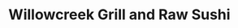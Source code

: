 ---
layout: place
title: "Willowcreek Grill and Raw Sushi"
permalink: /idaho/boise/willowcreek-grill-and-raw-sushi.html
stateAbbr: ID
stateName: Idaho
cityName: Boise
seo:
  name: "Willowcreek Grill and Raw Sushi"
  type: Restaurant
  links: null
description: "Looking for sushi in Boise, Idaho? Check out Willowcreek Grill and Raw Sushi for a delightful Japanese dining experience. Enjoy a variety of sushi and other ..."
place_id: ChIJEQr0VAv4rlQR7wZkG9eQ2lc
photos:
  - name: >-
      places/ChIJEQr0VAv4rlQR7wZkG9eQ2lc/photos/AeeoHcJJmN03oaB3j0zKMcgd0creQS4P9b8pAHN834OleJZgQNGPxcCqdWeZrgNXvgxchpVOZl4JtKs55lf5fEgKk0-pIVgs3Q9ZopM4bXfQKTtqE8Ffpd1cGLupaaKvo2kJU18g8SFr-phJ2dW-ml7twrXrxK0GmXQJ7Yh22NyBMVBnhYClGE3tZ7ciNYI5Ou2ZceXbBD9je_v2MCKLEqWDh-OFYRWDs9Au-dR_NiW3Pz3Jl9sPievx9a4kYSSYZXd52S9bsYTjlRGn5gumbqFNZmOj3Y_mV2D6A6dcmDjyfNSdJjFha58qUfy00VkoWRMLvlgG5-peC8qdEbonPlN1HNJDV4CiCK1jWDEPcr_3U9ClYsGBguQOgcA2gP9PaA9esTB3rjQ3kgz7N-KQGyqvxwhNJG6972F9dk2kMXH-orX-lg
    widthPx: 2688
    heightPx: 1512
    authorAttributions:
      - displayName: Ron Schindler
        uri: https://maps.google.com/maps/contrib/101869886416010097580
        photoUri: >-
          https://lh3.googleusercontent.com/a-/ALV-UjUojgQn9TTqvL54haQegDzA_ESFL04_kTTdEVmrIn8X2sq6N-Zg=s100-p-k-no-mo
    flagContentUri: >-
      https://www.google.com/local/imagery/report/?cb_client=maps_api_places.places_api&image_key=!1e10!2sCIHM0ogKEICAgIDErKbMEg&hl=en-US
    googleMapsUri: >-
      https://www.google.com/maps/place//data=!3m4!1e2!3m2!1sCIHM0ogKEICAgIDErKbMEg!2e10!4m2!3m1!1s0x54aef80b54f40a11:0x57da90d71b6406ef
  - name: >-
      places/ChIJEQr0VAv4rlQR7wZkG9eQ2lc/photos/AeeoHcLzVGNtpp2YU_vsaOVjFt76IJcT9LMaov1pL2z1QlgbiT5zL7kzsNP1K4bWua3lrT-il8Q24PypJyYlwi9axlEWtWCW8q6KdpCOPb13XGo1juJ82HCNAAfxV_OIYyouYTXdgVug2bxB4lZj-QIv7dkr8YAQOFDqlNYN0h9xpI9PqRHcf79aiMXUMlPmbCNFY1c_7BAGoabF0g0fzOLnqp3LwndEaKzStpTe_2DALzL4aVytkYUTm3Mvk-hvddS4BvDKwEmny5WWOoa4AphSQBGo4wk916LvmdS3NzahOJzd1a_1eainaIbHNQNRMw4bzlTqrKPDEgnbMMevK01JhWbFrjLNBPvfMyP2gfBHRBpddpR68Y_dD0rwgvhEidPMKnH8iqNKIHDNqSSRZybgDL3wKTkrF7Zsz6poEesteUFpyJQ
    widthPx: 4032
    heightPx: 2268
    authorAttributions:
      - displayName: Ben Duke
        uri: https://maps.google.com/maps/contrib/109437013482373840626
        photoUri: >-
          https://lh3.googleusercontent.com/a/ACg8ocIKbXOUkvWAi6FQVrhDbGJyvnz9Z_9ZWczkQFJldC6NT6kf6i2M=s100-p-k-no-mo
    flagContentUri: >-
      https://www.google.com/local/imagery/report/?cb_client=maps_api_places.places_api&image_key=!1e10!2sCIHM0ogKEICAgICEo7WW6gE&hl=en-US
    googleMapsUri: >-
      https://www.google.com/maps/place//data=!3m4!1e2!3m2!1sCIHM0ogKEICAgICEo7WW6gE!2e10!4m2!3m1!1s0x54aef80b54f40a11:0x57da90d71b6406ef
  - name: >-
      places/ChIJEQr0VAv4rlQR7wZkG9eQ2lc/photos/AeeoHcLzTHxCWmdPAowd0PjEy9Sz2O4RFSMpaREMw9syPuvrB8now5YNIdNAbLCqADMamRDu09rGO6cnyNauYi0UG7QvB8C3zweHKqksxGuIuKJjzz-G560wS3aMsfPbB67tkSjqm27WnDB0uINsWxutqlKosHIk8v-QdupSUQntoSM32mErpT-PRsxIygF5LwmTLN3IqBgzr17Bg_NY6IYdFXFnBlCyqF-uNj8Baze0m7IWCx9JHHlMf2vH5iKbcUmye8ZvzaBsJFMMRrHtFSCl2-yI_GnLgZXGREoDCsQYEw8-QxqrhTc72QTfPxl5DBYeoaX11bDHywNk2d54-PYR93x7F6sWWM_po9E39rqsivZqCzWhFh-Jb1WOVHloELAKnGq-fq_h3Ng7ZNFdf7Z4I1IKXVSQPKdC7z0CqmAEmsSu-UmUhHNmb-uu_Wa-shVP
    widthPx: 3000
    heightPx: 4000
    authorAttributions:
      - displayName: Dani Stephens
        uri: https://maps.google.com/maps/contrib/110009702370574456327
        photoUri: >-
          https://lh3.googleusercontent.com/a-/ALV-UjW-mVKAZ_SwsY3ZHFXQ-40J6yP4CbDvRtbWUwHngML7HiJxjgIv1Q=s100-p-k-no-mo
    flagContentUri: >-
      https://www.google.com/local/imagery/report/?cb_client=maps_api_places.places_api&image_key=!1e10!2sCIABIhAGbyfQEADNl2fm71wACMsb&hl=en-US
    googleMapsUri: >-
      https://www.google.com/maps/place//data=!3m4!1e2!3m2!1sCIABIhAGbyfQEADNl2fm71wACMsb!2e10!4m2!3m1!1s0x54aef80b54f40a11:0x57da90d71b6406ef
  - name: >-
      places/ChIJEQr0VAv4rlQR7wZkG9eQ2lc/photos/AeeoHcIZLyRh23W_74qlxRPg8ViyDbdAMJhH2Jalyq0l82ZB1EM8qZ6KASofLgw_ovtt2uiUR4pfB-Ues0Osrf1_23wfMoq6H5eGfi7zQvWvNiokrycz4zJFM7D1bMJBd0FiAxFOFUo47FNYWfa96fMDfRTACEcMqAfKV5Jp5Otp3Kli690xoDB1hWfO453cihnWEHz4UdlN7Q1UeTY8kTS4rgTO_7zW9UuJjnfU437y5xxj8C-L_LChvRlpF37RRYpAa6dfpLRz6FxgEMua5IEfL0brnx1n-LJMpM_wxIoFafd2CcNsAFz970r9vTGNdcCIf_B1ciesAfYiYG1x_kR4v7dma4OSyCMTykB3YlTwN-I3qCrwm7OlrSnb3mPLTEXNI1dwJpuRYmrJrHp29wcn3WOHwaGLMudWCzV6HUOdRu6K2TY
    widthPx: 3000
    heightPx: 4000
    authorAttributions:
      - displayName: Robin Merrifield
        uri: https://maps.google.com/maps/contrib/110161027333884695918
        photoUri: >-
          https://lh3.googleusercontent.com/a-/ALV-UjXtQk-HXoYBqa0ocUjP1RbxZvN0ul3fWeMNRPmmzS-MYJttn8zxJg=s100-p-k-no-mo
    flagContentUri: >-
      https://www.google.com/local/imagery/report/?cb_client=maps_api_places.places_api&image_key=!1e10!2sCIHM0ogKEICAgIDxvdLC8QE&hl=en-US
    googleMapsUri: >-
      https://www.google.com/maps/place//data=!3m4!1e2!3m2!1sCIHM0ogKEICAgIDxvdLC8QE!2e10!4m2!3m1!1s0x54aef80b54f40a11:0x57da90d71b6406ef
  - name: >-
      places/ChIJEQr0VAv4rlQR7wZkG9eQ2lc/photos/AeeoHcL15jLFiYOJ6VTl_AuNKVnZPz9iRBhCgp1jYg7N6eupXKloFmsvUiPe0l88lKiuqQjmkPttp34mmNKnBxRiCrpFRsPTVoBnTmf2QBbmJ96d7KI_vdIwH3ZVQi4_PpqvRQgSSNvMtt9e7xj93Nm34ppywk6HaiP55OpXuELeYTrNgNq-60F8rBI0VwLV7C177BVJs28xMGYxusFe9fv4kMTDQqawwSDZQN3eDqBVbT2Q4cfKTymhSVS_day4mCzTLY56lbg_ag0zsaMGyESLEoGGn9d39ToZ6WLRM0pNcoDjDtr9_v5XAUCbu55bLrDZPnxazwi_uCTlxcyVluQJ8pCttlp2-4CxrcDgN7qMxiYgGWiowGUWM8_-UKNUW8MWXzkWkgHq3QUjWKAAUWM77HRsNJqscRk8ZuvhNp_P-z21nm8
    widthPx: 4000
    heightPx: 2252
    authorAttributions:
      - displayName: Stephen Hall
        uri: https://maps.google.com/maps/contrib/108338135061082353132
        photoUri: >-
          https://lh3.googleusercontent.com/a-/ALV-UjWOJAkP7XMQ0QSJyelNMAjtvq_F9dExmVuG-9NVn7mlAbzt53r_fg=s100-p-k-no-mo
    flagContentUri: >-
      https://www.google.com/local/imagery/report/?cb_client=maps_api_places.places_api&image_key=!1e10!2sCIHM0ogKEICAgICTte-UyAE&hl=en-US
    googleMapsUri: >-
      https://www.google.com/maps/place//data=!3m4!1e2!3m2!1sCIHM0ogKEICAgICTte-UyAE!2e10!4m2!3m1!1s0x54aef80b54f40a11:0x57da90d71b6406ef
  - name: >-
      places/ChIJEQr0VAv4rlQR7wZkG9eQ2lc/photos/AeeoHcJWCZaEfyY6PmY3W08pOJ7tMVZIOgxDtBBUh3baqcSt4SFw8YJcJdlnssRMvy4Uq9kUW5GbTXP4XNxEo4ykfi1sC-pct_pz6B0avzrC1Lg7keoKO3fAhfWMVwTXKFhyDCvt5tTYO3zq2rE18O2ZonoO38dV6h82cVV3Qfp6OnuU6MaPCZI3bNI_7iwGMxyUfGMT6kzwsXqKkITW6bQHQbJ32YVJBhrLiJYukS37Oy88hYDD4FEC3VYqYeyjoj6Idc_6Mpv5jbcxOLJchVxeWQig6qgdRj6PplEBNWapIgbe9YlLq_Fel4DOGGj2_u771xDRsh_Tt3ouMoyODg4AMZfz9ecukVvziOgCYobiD9wS5weKtQvr3Q6j-Hj0-YA0W3pm-hDq-ZSeBPdwKoOHASfxovrJqUvIyR6VydtSlFj1SA
    widthPx: 3000
    heightPx: 1809
    authorAttributions:
      - displayName: Kevin
        uri: https://maps.google.com/maps/contrib/109722248014021442828
        photoUri: >-
          https://lh3.googleusercontent.com/a/ACg8ocJ7LjBXIBUYd1fF6SGlkrOdnFku5iU5yGHGEK7ijSwdIswu0w=s100-p-k-no-mo
    flagContentUri: >-
      https://www.google.com/local/imagery/report/?cb_client=maps_api_places.places_api&image_key=!1e10!2sCIHM0ogKEICAgIC_9e3LJQ&hl=en-US
    googleMapsUri: >-
      https://www.google.com/maps/place//data=!3m4!1e2!3m2!1sCIHM0ogKEICAgIC_9e3LJQ!2e10!4m2!3m1!1s0x54aef80b54f40a11:0x57da90d71b6406ef
  - name: >-
      places/ChIJEQr0VAv4rlQR7wZkG9eQ2lc/photos/AeeoHcI4x8DKz_ZwN9hLhVPe_MkA1NHhAZa3x2PO5g3SRluAAoLuKIJAXYTmFwIPB32KkFyaM7onEQ21OQ_m0H0c7toCg73z3KhIqmOKhsAPMa6YXIn9rrN1yGNkzU6V3g0HWdgN6bQGuwKLBICTVlSJM6C_oY9JPrVZu6Y0XeWVNWJXuPiSQQ2tElfyjzRQzJTymE2Zy-VXtznDqhtwVfb42IVrjdQjQ_ngLLmRUyFDrekpMnhdOBb-FlkyYJuABSNTR7IpIoVkWuPneAdqc-kwXN2vIQm6sxPGmWzsw9FJuzNNokxmDQNQdX1xzZyJ3GB0T7PdU-l8Lqz_avF4PUEhU28I_uOV0h8x4gLMnIMtxomDpgSWh5PGIXldydp9ml7ZN7zcStoBEt_KPQQbt3fAxA9N2VNQpkhtpkhqiPBmXwZbmrk
    widthPx: 4032
    heightPx: 3024
    authorAttributions:
      - displayName: Joby Goerges
        uri: https://maps.google.com/maps/contrib/115883228844661328721
        photoUri: >-
          https://lh3.googleusercontent.com/a/ACg8ocL5Eqw876rpj5B7UFAjFiJcyBhZQCYrkFVM30zyQWyUMmyB0w=s100-p-k-no-mo
    flagContentUri: >-
      https://www.google.com/local/imagery/report/?cb_client=maps_api_places.places_api&image_key=!1e10!2sCIHM0ogKEICAgIDk3ojr9wE&hl=en-US
    googleMapsUri: >-
      https://www.google.com/maps/place//data=!3m4!1e2!3m2!1sCIHM0ogKEICAgIDk3ojr9wE!2e10!4m2!3m1!1s0x54aef80b54f40a11:0x57da90d71b6406ef
  - name: >-
      places/ChIJEQr0VAv4rlQR7wZkG9eQ2lc/photos/AeeoHcLMag2gqgZgMNwG_3vuMA_VCnwmyyFiNQxAp3dvvH4X7XS5fURJWA_kY_XKbqq_TCeUJeKq-0ULPaptNIOsjeps6mMmOFL1HJ1lWIgOn6gp7JZ0Cecio4mLEXQ8aMq5aYbKWLw6OSSLyp-zwaYSqD1EaQJDRIJipMxo70iYPJzBV1CjTTmQWsOvG6lg_SAaLbbMW_srQC2zk88VWxycabkx5ZbkGwxI0BxWHf43CL7O4nt3CGrpEUoaFv16nZxbeLlEZ-eq0-uIEcBJxiwEr3p5-pcHo6qaUiqTy3whnjMK0lIAzCxTPE5dN5qm8DB3VZ9Rsc-eh-S0zHx2Y2uNKaOLxflfmHoEePSqGrZ-JrqpJ2GUc5QisZl-hA_8Hs73lSPendXH9VZaIncrrXFQUq653y-PtDsf_kUBj4ycWhU0Dg
    widthPx: 3000
    heightPx: 2400
    authorAttributions:
      - displayName: Kevin
        uri: https://maps.google.com/maps/contrib/109722248014021442828
        photoUri: >-
          https://lh3.googleusercontent.com/a/ACg8ocJ7LjBXIBUYd1fF6SGlkrOdnFku5iU5yGHGEK7ijSwdIswu0w=s100-p-k-no-mo
    flagContentUri: >-
      https://www.google.com/local/imagery/report/?cb_client=maps_api_places.places_api&image_key=!1e10!2sCIHM0ogKEICAgIC_9e3LRQ&hl=en-US
    googleMapsUri: >-
      https://www.google.com/maps/place//data=!3m4!1e2!3m2!1sCIHM0ogKEICAgIC_9e3LRQ!2e10!4m2!3m1!1s0x54aef80b54f40a11:0x57da90d71b6406ef
  - name: >-
      places/ChIJEQr0VAv4rlQR7wZkG9eQ2lc/photos/AeeoHcI7Rp3lfZ7_2Ggac4-rBlcBuTGadam0griKj18NRJaYq9CYy2f3sOnvIbJZSdnmXjD3h5qE_G4g1A-KyJGBa_atyHgEcfoLh7L6FRg9WtHXj6FZu50754khA84B20c1d0kG2L-iZcQ0y0SgyPVWyWn94mO8isRdOn5MviAPF3UMj97Sn4lmIzPnnFKdk3kemUTPQL_qhZqcxZwG4yigCi5E-hPA67zfWw9fhMOHbnWQV_hOiJj7GZpwlll5EA3f2i7gaVe_hlKFiiYzBNbh7iCdtuULpI-MI2pVbn_lzEfkc4n5-r8VWlLzDkhlfK2_mvoeEveZ6fBtrV2VfVnnlCN9IcNXZOHogi9jNbLv7CCMuj5oipChAHtTK5tcuhGjX2Swi8RkZvbIlxCLrQFAnu06H0I3MFvKbwxHVwhcGk6AwQ
    widthPx: 4000
    heightPx: 2252
    authorAttributions:
      - displayName: Berton Yates
        uri: https://maps.google.com/maps/contrib/104874233869324597397
        photoUri: >-
          https://lh3.googleusercontent.com/a-/ALV-UjXaornGjJ8uzE2dAsw7HeXrHTx0KtdLNoS3Ih-sxvCTU80L5-Ni=s100-p-k-no-mo
    flagContentUri: >-
      https://www.google.com/local/imagery/report/?cb_client=maps_api_places.places_api&image_key=!1e10!2sCIHM0ogKEICAgIDFla6VOg&hl=en-US
    googleMapsUri: >-
      https://www.google.com/maps/place//data=!3m4!1e2!3m2!1sCIHM0ogKEICAgIDFla6VOg!2e10!4m2!3m1!1s0x54aef80b54f40a11:0x57da90d71b6406ef
  - name: >-
      places/ChIJEQr0VAv4rlQR7wZkG9eQ2lc/photos/AeeoHcLluOmIToHZNV-pNObUAdnJ7yhsBZ6r3Qby_jF7DBtGj8deSyKMlfsBup33aM7LIOM7OwW_JkxOiWON8wd155rQeWwkpqzY7z-WbYhv3KrmkAn1dpRRI-C52fzy8xPmyCFgvxyPYJXESoGC-XzhGe-XGZ3Rnnz3ipUOYlyWoa3A1o5vKVSmm-ZHkNaefTZ4iQ7Un3f4WdRY8M4KAL9-H7QIVO-yBKSw1ZVtwA0ZoFxdwl6Pd-x25xhNpXmkK3vfLVxW1OrIaYy53X35brNryLeeFOIQAZoFeQoh3AWsq3AzDRrsqbwBMNQNimQ9d7ptcecKf9T4mdJkmCwPPiy5FURZ4_1VpxvvChCKKLTQpd9D6s_h_an6NkFjbnW8q7Sd1ahE5Y8EzXRnwtHkLXjTrPj5YzjSIqPwyA9STVMS9KA_bQ
    widthPx: 4032
    heightPx: 3024
    authorAttributions:
      - displayName: Rajesh Kariya
        uri: https://maps.google.com/maps/contrib/107644796770257373373
        photoUri: >-
          https://lh3.googleusercontent.com/a/ACg8ocJEFZgmppZq0LwmKVpjUQ97js4xNuBNCm139O3O96IiypjMFQ=s100-p-k-no-mo
    flagContentUri: >-
      https://www.google.com/local/imagery/report/?cb_client=maps_api_places.places_api&image_key=!1e10!2sCIHM0ogKEICAgICTzNmKaA&hl=en-US
    googleMapsUri: >-
      https://www.google.com/maps/place//data=!3m4!1e2!3m2!1sCIHM0ogKEICAgICTzNmKaA!2e10!4m2!3m1!1s0x54aef80b54f40a11:0x57da90d71b6406ef
address: 2273 S Vista Ave STE 150, Boise, ID 83705, USA
street: 2273 S Vista Ave STE 150
city: Boise
state: ID
zip: '83705'
country: USA
neighborhood: Boise Bench
latitude: '43.581740'
longitude: '-116.214162'
accessibility_options:
  wheelchairAccessibleParking: true
  wheelchairAccessibleEntrance: true
  wheelchairAccessibleRestroom: true
  wheelchairAccessibleSeating: true
business_status: OPERATIONAL
name: Willowcreek Grill and Raw Sushi
google_maps_links:
  directionsUri: >-
    https://www.google.com/maps/dir//''/data=!4m7!4m6!1m1!4e2!1m2!1m1!1s0x54aef80b54f40a11:0x57da90d71b6406ef!3e0
  placeUri: https://maps.google.com/?cid=6330531479774562031
  writeAReviewUri: >-
    https://www.google.com/maps/place//data=!4m3!3m2!1s0x54aef80b54f40a11:0x57da90d71b6406ef!12e1
  reviewsUri: >-
    https://www.google.com/maps/place//data=!4m4!3m3!1s0x54aef80b54f40a11:0x57da90d71b6406ef!9m1!1b1
  photosUri: >-
    https://www.google.com/maps/place//data=!4m3!3m2!1s0x54aef80b54f40a11:0x57da90d71b6406ef!10e5
primary_type: Sushi Restaurant
opening_hours:
  regular: null
  current: null
secondary_opening_hours:
  regular:
    weekdayDescriptions: null
    type: null
  current:
    weekdayDescriptions: null
    type: null
phone: null
price_level: null
price_range: null
rating: null
rating_count: 0
website: null
reviews: null
parking_options: null
payment_options: null
allow_dogs: null
curbside_pickup: null
delivery: null
dine_in: null
good_for_children: null
good_for_groups: null
good_for_sports: null
live_music: null
menu_for_children: null
outdoor_seating: null
reservable: null
restroom: null
serves_beer: null
serves_breakfast: null
serves_brunch: null
serves_cocktails: null
serves_coffee: null
serves_dinner: null
serves_dessert: null
serves_lunch: null
serves_vegetarian_food: null
serves_wine: null
takeout: null
summary: null

---